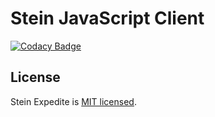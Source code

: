 # Stein JavaScript Client

[![Codacy Badge](https://api.codacy.com/project/badge/Grade/e9bb8398b72743f3b7b04e20283194b5)](https://www.codacy.com?utm_source=github.com&utm_medium=referral&utm_content=SteinHQ/JS-Client&utm_campaign=Badge_Grade)



## License

Stein Expedite is [MIT licensed](./LICENSE.md).
